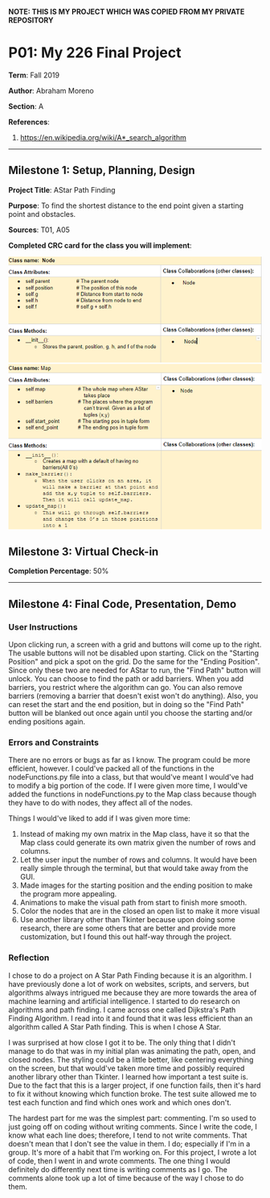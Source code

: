 **NOTE: THIS IS MY PROJECT WHICH WAS COPIED FROM MY PRIVATE REPOSITORY**

# P01: My 226 Final Project

**Term**: Fall 2019

️**Author**: Abraham Moreno

️**Section**: A

**References**: 
1. https://en.wikipedia.org/wiki/A*_search_algorithm

---

## Milestone 1: Setup, Planning, Design

️**Project Title**: AStar Path Finding

**Purpose**: To find the shortest distance to the end point given a starting point and obstacles.

️**Sources**: T01, A05

️**Completed CRC card for the class you will implement**:
  
![alt text](image/crc/crc.png)
![alt text](image/crc/crc2.png)

## Milestone 3: Virtual Check-in

️**Completion Percentage**:  50%

---

## Milestone 4: Final Code, Presentation, Demo


### User Instructions
Upon clicking run, a screen with a grid and buttons will come up to the right. The usable buttons will not be disabled
upon starting. Click on the "Starting Position" and pick a spot on the grid. Do the same for the "Ending Position".
Since only these two are needed for AStar to run, the "Find Path" button will unlock. You can choose to find the path or
add barriers. When you add barriers, you restrict where the algorithm can go. You can also remove barriers (removing
a barrier that doesn't exist won't do anything). Also, you can reset the start and the end position, but in doing so
the "Find Path" button will be blanked out once again until you choose the starting and/or ending positions again.

### Errors and Constraints
There are no errors or bugs as far as I know. The program could be more efficient, however. I could've packed
all of the functions in the nodeFunctions.py file into a class, but that would've meant I would've had to modify a big
portion of the code. If I were given more time, I would've added the functions in nodeFunctions.py to the Map class
because though they have to do with nodes, they affect all of the nodes.

Things I would've liked to add if I was given more time:
1. Instead of making my own matrix in the Map class, have it so that the Map class could generate its own matrix
   given the number of rows and columns.
2. Let the user input the number of rows and columns. It would have been really simple through the terminal, but that
   would take away from the GUI.
3. Made images for the starting position and the ending position to make the program more appealing.
4. Animations to make the visual path from start to finish more smooth.
5. Color the nodes that are in the closed an open list to make it more visual
6. Use another library other than Tkinter because upon doing some research, there are some others that are better
   and provide more customization, but I found this out half-way through the project.

### Reflection
I chose to do a project on A Star Path Finding because it is an algorithm. I have previously done a lot
of work on websites, scripts, and servers, but algorithms always intrigued me because they are more towards the area
of machine learning and artificial intelligence. I started to do research on algorithms and path finding. I came
across one called Dijkstra's Path Finding Algorithm. I read into it and found that it was less efficient than an
algorithm called A Star Path finding. This is when I chose A Star.

I was surprised at how close I got it to be. The only thing that I didn't manage to do that was in my initial plan was
animating the path, open, and closed nodes. The styling could be a little better, like centering everything on the
screen, but that would've taken more time and possibly required another library other than Tkinter. I learned how
important a test suite is. Due to the fact that this is a larger project, if one function fails, then it's hard to fix
it without knowing which function broke. The test suite allowed me to test each function and find which ones work
and which ones don't.

The hardest part for me was the simplest part: commenting. I'm so used to just going off on coding without writing
comments. Since I write the code, I know what each line does; therefore, I tend to not write comments. That doesn't
mean that I don't see the value in them. I do; especially if I'm in a group. It's more of a habit that I'm working on.
For this project, I wrote a lot of code, then I went in and wrote comments. The one thing I would definitely do
differently next time is writing comments as I go. The comments alone took up a lot of time because of the way I chose
to do them.

